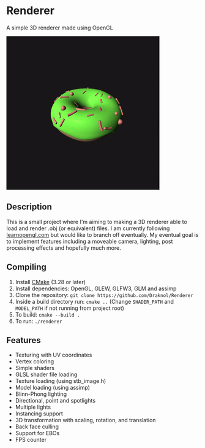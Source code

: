 # Renderer
A simple 3D renderer made using OpenGL

![Spinning donuts preview](screenshots/Lighting%20Donut.gif)

## Description

This is a small project where I'm aiming to making a 3D renderer able to load and render .obj (or equivalent) files.
I am currently following [learnopengl.com](https://learnopengl.com) but would like to branch off eventually.
My eventual goal is to implement features including a moveable camera, lighting, post processing effects and hopefully much more.

## Compiling

1. Install [CMake](https://cmake.org/download) (3.28 or later)
2. Install dependencies: OpenGL, GLEW, GLFW3, GLM and assimp
3. Clone the repository: `git clone https://github.com/Draknol/Renderer`
4. Inside a build directory run: `cmake ..` (Change `SHADER_PATH` and `MODEL_PATH` if not running from project root)
5. To build: `cmake --build .`
6. To run: `./renderer`

## Features

- Texturing with UV coordinates
- Vertex coloring
- Simple shaders
- GLSL shader file loading
- Texture loading (using stb_image.h)
- Model loading (using assimp)
- Blinn-Phong lighting
- Directional, point and spotlights
- Multiple lights
- Instancing support
- 3D transformation with scaling, rotation, and translation
- Back face culling
- Support for EBOs
- FPS counter
